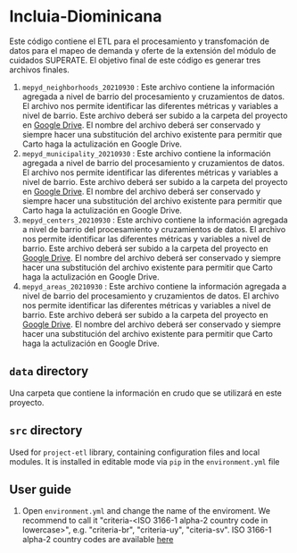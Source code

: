 # Incluia-Diominicana

Este código contiene el ETL para el procesamiento y transfomación de datos para el mapeo 
de demanda y oferte de la extensión del módulo de cuidados SUPERATE. El objetivo final de
este código es generar tres archivos finales.
1. `mepyd_neighborhoods_20210930` : Este archivo contiene la información agregada a nivel de barrio del procesamiento y cruzamientos de datos. El archivo nos permite identificar las diferentes métricas y variables a nivel de barrio. Este archivo deberá ser subido a la carpeta del proyecto en  [Google Drive](https://drive.google.com/drive/folders/10tj4CPTOMF7Or9GH0pq4rLhr7h-irYyT?usp=sharing). El nombre del archivo deberá ser conservado y siempre hacer una substitución del archivo existente para permitir que Carto haga la actulización en Google Drive. 
2.  `mepyd_municipality_20210930` : Este archivo contiene la información agregada a nivel de barrio del procesamiento y cruzamientos de datos. El archivo nos permite identificar las diferentes métricas y variables a nivel de barrio. Este archivo deberá ser subido a la carpeta del proyecto en  [Google Drive](https://drive.google.com/drive/folders/10tj4CPTOMF7Or9GH0pq4rLhr7h-irYyT?usp=sharing). El nombre del archivo deberá ser conservado y siempre hacer una substitución del archivo existente para permitir que Carto haga la actulización en Google Drive. 
3.  `mepyd_centers_20210930` : Este archivo contiene la información agregada a nivel de barrio del procesamiento y cruzamientos de datos. El archivo nos permite identificar las diferentes métricas y variables a nivel de barrio. Este archivo deberá ser subido a la carpeta del proyecto en  [Google Drive](https://drive.google.com/drive/folders/10tj4CPTOMF7Or9GH0pq4rLhr7h-irYyT?usp=sharing). El nombre del archivo deberá ser conservado y siempre hacer una substitución del archivo existente para permitir que Carto haga la actulización en Google Drive. 
4.  `mepyd_areas_20210930` : Este archivo contiene la información agregada a nivel de barrio del procesamiento y cruzamientos de datos. El archivo nos permite identificar las diferentes métricas y variables a nivel de barrio. Este archivo deberá ser subido a la carpeta del proyecto en  [Google Drive](https://drive.google.com/drive/folders/10tj4CPTOMF7Or9GH0pq4rLhr7h-irYyT?usp=sharing). El nombre del archivo deberá ser conservado y siempre hacer una substitución del archivo existente para permitir que Carto haga la actulización en Google Drive. 

## `data` directory
Una carpeta que contiene la información en crudo que se utilizará en este proyecto. 
## `src` directory
Used for `project-etl` library, containing configuration files and local modules. It is installed in editable mode via `pip` in the `environment.yml` file


## User guide
1. Open `environment.yml` and change the name of the enviroment. We recommend to call it "criteria-<ISO 3166-1 alpha-2 country code in lowercase>", e.g. "criteria-br", "criteria-uy", "citeria-sv". ISO 3166-1 alpha-2 country codes are available [here](https://www.iso.org/obp/ui/#search)

